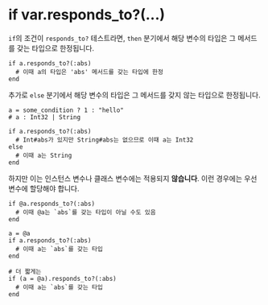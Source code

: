 # if var.responds_to?(...)

`if`의 조건이 `responds_to?` 테스트라면, `then` 분기에서 해당 변수의 타입은 그 메서드를 갖는 타입으로 한정됩니다.

```crystal
if a.responds_to?(:abs)
  # 이때 a의 타입은 'abs' 메서드를 갖는 타입에 한정
end
```

추가로 `else` 분기에서 해당 변수의 타입은 그 메서드를 갖지 않는 타입으로 한정됩니다.

```crystal
a = some_condition ? 1 : "hello"
# a : Int32 | String

if a.responds_to?(:abs)
  # Int#abs가 있지만 String#abs는 없으므로 이때 a는 Int32
else
  # 이때 a는 String
end
```

하지만 이는 인스턴스 변수나 클래스 변수에는 적용되지 **않습니다**. 이런 경우에는 우선 변수에 할당해야 합니다.

```crystal
if @a.responds_to?(:abs)
  # 이때 @a는 `abs`를 갖는 타입이 아닐 수도 있음
end

a = @a
if a.responds_to?(:abs)
  # 이때 a는 `abs`를 갖는 타입
end

# 더 짧게는
if (a = @a).responds_to?(:abs)
  # 이때 a는 `abs`를 갖는 타입
end
```


